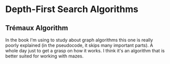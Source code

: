 # Depth-First Search Algorithms

## Trémaux Algorithm

In the book I'm using to study about graph algorithms this one is really poorly explained (in the pseudocode, it skips many important parts). A whole day just to get a grasp on how it works. I think it's an algorithm that is better suited for working with mazes.